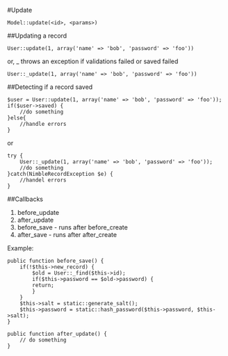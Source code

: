 #Update

	Model::update(<id>, <params>)

##Updating a record

	User::update(1, array('name' => 'bob', 'password' => 'foo'))
	
or, _ throws an exception if validations failed or saved failed

	User::_update(1, array('name' => 'bob', 'password' => 'foo'))


##Detecting if a record saved

	$user = User::update(1, array('name' => 'bob', 'password' => 'foo'));
	if($user->saved) {
		//do something
	}else{
		//handle errors
	}

or
	
	try {
		User::_update(1, array('name' => 'bob', 'password' => 'foo'));
		//do something
	}catch(NimbleRecordException $e) {
		//handel errors
	}
	
##Callbacks

1. before_update
2. after_update
3. before_save - runs after before_create
4. after_save - runs after after_create

Example:

	public function before_save() {
		if(!$this->new_record) {
		 	$old = User::_find($this->id);
		 	if($this->password == $old->password) {
		   	return;
		 	}
		}
		$this->salt = static::generate_salt();
		$this->password = static::hash_password($this->password, $this->salt);
	}

	public function after_update() {
		// do something
	}

